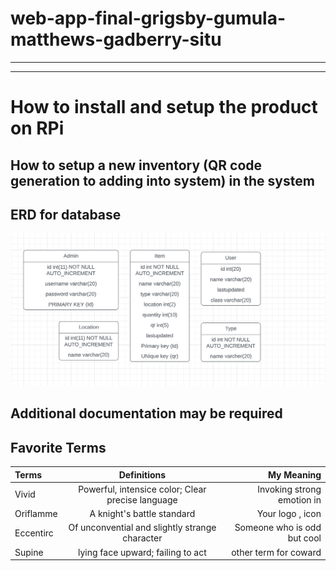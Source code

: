 # web-app-final-grigsby-gumula-matthews-gadberry-situ
---
---
# How to install and setup the product on RPi


## How to setup a new inventory (QR code generation to adding into system) in the system


## ERD for database
<kbd>
<img src="https://github.com/SICTC-CS/web-app-final-grigsby-gumula-matthews-gadberry-situ/blob/main/img/erd2.png"></kbd>

## Additional documentation may be required


## Favorite Terms 

| Terms| Definitions | My Meaning 
|:-|:----:| ---:|
| Vivid | Powerful, intensice color; Clear precise language | Invoking strong emotion in | 
| Oriflamme | A knight's battle standard | Your logo , icon | 
| Eccentirc | Of unconvential and slightly strange character | Someone who is odd but cool | 
| Supine | lying face upward; failing to act | other term for coward |

